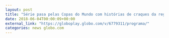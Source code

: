 ```yaml
---
layout: post
title: "Série pasa pelas Copas do Mundo com histórias de craques da região"
date: 2018-06-04T00:00:09+00:00
external_link: "https://globoplay.globo.com/v/6779311/programa/"
categories: news globo.com
---
```

